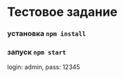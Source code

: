 # Тестовое задание


### установка `npm install`
### запуск `npm start`

login: admin, 
pass: 12345
